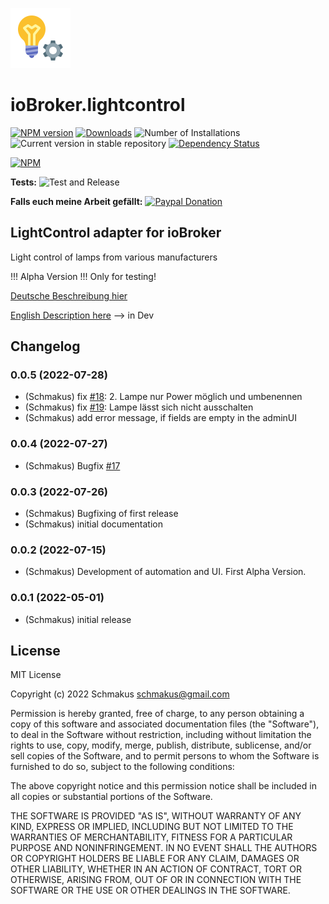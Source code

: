 ![Logo](admin/lightcontrol.png)
# ioBroker.lightcontrol

[![NPM version](https://img.shields.io/npm/v/iobroker.lightcontrol.svg)](https://www.npmjs.com/package/iobroker.lightcontrol)
[![Downloads](https://img.shields.io/npm/dm/iobroker.lightcontrol.svg)](https://www.npmjs.com/package/iobroker.lightcontrol)
![Number of Installations](https://iobroker.live/badges/lightcontrol-installed.svg)
![Current version in stable repository](https://iobroker.live/badges/lightcontrol-stable.svg)
[![Dependency Status](https://img.shields.io/david/Schmakus/iobroker.lightcontrol.svg)](https://david-dm.org/Schmakus/iobroker.lightcontrol)

[![NPM](https://nodei.co/npm/iobroker.lightcontrol.png?downloads=true)](https://nodei.co/npm/iobroker.lightcontrol/)

**Tests:** ![Test and Release](https://github.com/Schmakus/ioBroker.lightcontrol/workflows/Test%20and%20Release/badge.svg)

**Falls euch meine Arbeit gefällt:** [![Paypal Donation](https://img.shields.io/badge/paypal-donate%20%7C%20spenden-blue.svg)](https://www.paypal.com/cgi-bin/webscr?cmd=_s-xclick&hosted_button_id=PK89K4V2RBU78&source=url)

## LightControl adapter for ioBroker

Light control of lamps from various manufacturers

!!! Alpha Version !!! Only for testing!

[Deutsche Beschreibung hier](docs/de/lightcontrol.md)

[English Description here](docs/en/lightcontrol.md) --> in Dev

## Changelog
<!--
	Placeholder for the next version (at the beginning of the line):
	### **WORK IN PROGRESS**
-->
### 0.0.5 (2022-07-28)
* (Schmakus) fix [#18](https://github.com/Schmakus/ioBroker.lightcontrol/issues/18): 2. Lampe nur Power möglich und umbenennen
* (Schmakus) fix [#19](https://github.com/Schmakus/ioBroker.lightcontrol/issues/19): Lampe lässt sich nicht ausschalten
* (Schmakus) add error message, if fields are empty in the adminUI

### 0.0.4 (2022-07-27)
* (Schmakus) Bugfix [#17](https://github.com/Schmakus/ioBroker.lightcontrol/issues/17)

### 0.0.3 (2022-07-26)
* (Schmakus) Bugfixing of first release
* (Schmakus) initial documentation

### 0.0.2 (2022-07-15)
* (Schmakus) Development of automation and UI. First Alpha Version.

### 0.0.1 (2022-05-01)
* (Schmakus) initial release

## License
MIT License

Copyright (c) 2022 Schmakus <schmakus@gmail.com>

Permission is hereby granted, free of charge, to any person obtaining a copy
of this software and associated documentation files (the "Software"), to deal
in the Software without restriction, including without limitation the rights
to use, copy, modify, merge, publish, distribute, sublicense, and/or sell
copies of the Software, and to permit persons to whom the Software is
furnished to do so, subject to the following conditions:

The above copyright notice and this permission notice shall be included in all
copies or substantial portions of the Software.

THE SOFTWARE IS PROVIDED "AS IS", WITHOUT WARRANTY OF ANY KIND, EXPRESS OR
IMPLIED, INCLUDING BUT NOT LIMITED TO THE WARRANTIES OF MERCHANTABILITY,
FITNESS FOR A PARTICULAR PURPOSE AND NONINFRINGEMENT. IN NO EVENT SHALL THE
AUTHORS OR COPYRIGHT HOLDERS BE LIABLE FOR ANY CLAIM, DAMAGES OR OTHER
LIABILITY, WHETHER IN AN ACTION OF CONTRACT, TORT OR OTHERWISE, ARISING FROM,
OUT OF OR IN CONNECTION WITH THE SOFTWARE OR THE USE OR OTHER DEALINGS IN THE
SOFTWARE.
